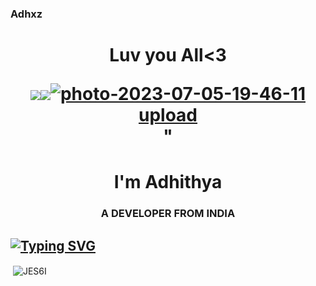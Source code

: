 ### Adhxz



<h1> <p align="center">Luv you All<3

<p align="center">
  <a href="https://github.com/JES6I/Cyber-Adhii"><img src="<a href="https://ibb.co/vwVhgkK"><img src="<a href="https://ibb.co/vwVhgkK"><img src="https://i.ibb.co/NVtrQKH/photo-2023-07-05-19-46-11.jpg" alt="photo-2023-07-05-19-46-11" border="0"></a><br /><a target='_blank' href='https://imgbb.com/'>upload</a><br />"


                                           
                                           
<h1 align="center">I'm Adhithya</h1>
<h3 align="center">A DEVELOPER FROM INDIA</h3>
  
  ## [![Typing SVG](https://readme-typing-svg.herokuapp.com?font=Rockstar-ExtraBold&color=F33A6A&lines=WELCOME+TO+JESTI+GIT;CREATED+BY+ADHI+8x;I+AM+AN+EDITOR+JOIN+DISCORD+FOR+MORE)](https://git.io/typing-svg)




<p>&nbsp;<img align="center" src="https://github-readme-stats.vercel.app/api?username=JES6I&show_icons=true&locale=en" alt="JES6I" /></p>
